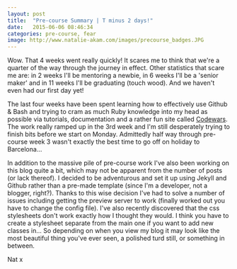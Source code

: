 ```yaml
---
layout: post
title:  "Pre-course Summary | T minus 2 days!"
date:   2015-06-06 08:46:34
categories: pre-course, fear
image: http://www.natalie-akam.com/images/precourse_badges.JPG
---
```


Wow. That 4 weeks went really quickly! It scares me to think that we're a quarter of the way through the journey in effect. Other statistics that scare me are: in 2 weeks I'll be mentoring a newbie, in 6 weeks I'll be a 'senior maker' and in 11 weeks I'll be graduating (touch wood). And we haven't even had our first day yet!

The last four weeks have been spent learning how to effectively use Github & Bash and trying to cram as much Ruby knowledge into my head as possible via tutorials, documentation and a rather fun site called <a href="http://www.codewars.com/about">Codewars</a>. The work really ramped up in the 3rd week and I'm still desperately trying to finish bits before we start on Monday. Admittedly half way through pre-course week 3 wasn't exactly the best time to go off on holiday to Barcelona...

In addition to the massive pile of pre-course work I've also been working on this blog quite a bit, which may not be apparent from the number of posts (or lack thereof). I decided to be adventurous and set it up using Jekyll and Github rather than a pre-made template (since I'm a developer, not a blogger, right?). Thanks to this wise decision I've had to solve a number of issues including getting the preview server to work (finally worked out you have to change the config file). I've also recently discovered that the css stylesheets don't work exactly how I thought they would. I think you have to create a stylesheet separate from the main one if you want to add new classes in... So depending on when you view my blog it may look like the most beautiful thing you've ever seen, a polished turd still, or something in between. 

Nat x
